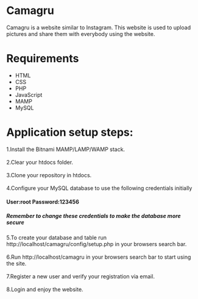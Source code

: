 # Camagru
Camagru is a website similar to Instagram. This website is used to upload pictures and share them with everybody using the website.
# Requirements
* HTML
* CSS
* PHP
* JavaScript
* MAMP
* MySQL

# Application setup steps:
1.Install the Bitnami MAMP/LAMP/WAMP stack.\
\
2.Clear your htdocs folder.\
\
3.Clone your repository in htdocs.\
\
4.Configure your MySQL database to use the following credentials initially
#### User:root Password:123456

##### Remember to change these credentials to make the database more secure

5.To create your database and table run http://localhost/camagru/config/setup.php in your browsers search bar.\
\
6.Run http://localhost/camagru in your browsers search bar to start using the site.\
\
7.Register a new user and verify your registration via email.\
\
8.Login and enjoy the website.
